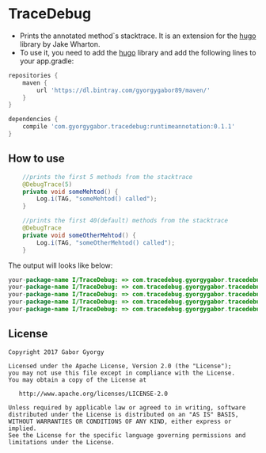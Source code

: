 # TraceDebug
- Prints the annotated method`s stacktrace. It is an extension for the [hugo](https://github.com/JakeWharton/hugo) library by Jake Wharton.
- To use it, you need to add the [hugo](https://github.com/JakeWharton/hugo) library and add the following lines to your app.gradle:

```gradle
repositories {
    maven {
        url 'https://dl.bintray.com/gyorgygabor89/maven/'
    }
}

dependencies {
    compile 'com.gyorgygabor.tracedebug:runtimeannotation:0.1.1'
}
```


How to use
-------

```java
    //prints the first 5 methods from the stacktrace
    @DebugTrace(5)
    private void someMehtod() {
        Log.i(TAG, "someMehtod() called");
    }
```
```java
    //prints the first 40(default) methods from the stacktrace
    @DebugTrace
    private void someOtherMehtod() {
        Log.i(TAG, "someOtherMehtod() called");
    }
```
The output will looks like below:
```java
your-package-name I/TraceDebug: => com.tracedebug.gyorgygabor.tracedebug.MainActivity.someMehtod4(MainActivity.java:34)
your-package-name I/TraceDebug: => com.tracedebug.gyorgygabor.tracedebug.MainActivity.someMehtod3(MainActivity.java:29)
your-package-name I/TraceDebug: => com.tracedebug.gyorgygabor.tracedebug.MainActivity.someMehtod2(MainActivity.java:25)
your-package-name I/TraceDebug: => com.tracedebug.gyorgygabor.tracedebug.MainActivity.someMehtod1(MainActivity.java:21)
your-package-name I/TraceDebug: => com.tracedebug.gyorgygabor.tracedebug.MainActivity.onCreate(MainActivity.java:17)
```

License
--------

    Copyright 2017 Gabor Gyorgy

    Licensed under the Apache License, Version 2.0 (the "License");
    you may not use this file except in compliance with the License.
    You may obtain a copy of the License at

       http://www.apache.org/licenses/LICENSE-2.0

    Unless required by applicable law or agreed to in writing, software
    distributed under the License is distributed on an "AS IS" BASIS,
    WITHOUT WARRANTIES OR CONDITIONS OF ANY KIND, either express or implied.
    See the License for the specific language governing permissions and
    limitations under the License.
